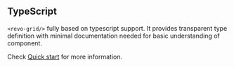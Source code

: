 ## TypeScript

`<revo-grid/>` fully based on typescript support. 
It provides transparent type definition with minimal documentation needed for basic understanding of component.



Check [Quick start](../) for more information.

